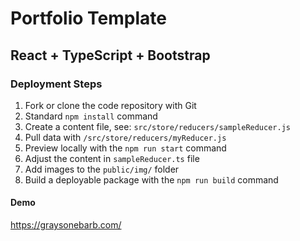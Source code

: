 # Portfolio Template

## React + TypeScript + Bootstrap

### Deployment Steps

1. Fork or clone the code repository with Git
1. Standard `npm install` command
1. Create a content file, see: `src/store/reducers/sampleReducer.js`
1. Pull data with `/src/store/reducers/myReducer.js`
1. Preview locally with the `npm run start` command
1. Adjust the content in `sampleReducer.ts` file
1. Add images to the `public/img/` folder
1. Build a deployable package with the `npm run build` command

#### Demo

https://graysonebarb.com/
